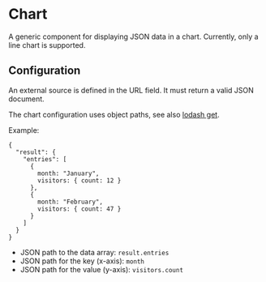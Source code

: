 # Chart

A generic component for displaying JSON data in a chart. Currently, only a line chart is supported.

## Configuration

An external source is defined in the URL field. It must return a valid JSON document.

The chart configuration uses object paths, see also [lodash get](https://lodash.com/docs/#get). 

Example:

```
{
  "result": {
    "entries": [
      {
        month: "January",
        visitors: { count: 12 }
      },
      {
        month: "February",
        visitors: { count: 47 }
      }
    ]
  }
}
```

- JSON path to the data array: `result.entries`
- JSON path for the key (x-axis): `month`
- JSON path for the value (y-axis): `visitors.count`
